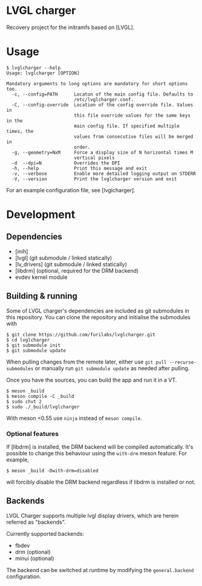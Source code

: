 LVGL charger
===============

Recovery project for the initramfs based on [LVGL].

# Usage

```
$ lvglcharger --help
Usage: lvglcharger [OPTION]

Mandatory arguments to long options are mandatory for short options too.
  -c, --config=PATH      Locaton of the main config file. Defaults to
                         /etc/lvglcharger.conf.
  -C, --config-override  Location of the config override file. Values in
                         this file override values for the same keys in the
                         main config file. If specified multiple times, the
                         values from consecutive files will be merged in
                         order.
  -g, --geometry=NxM     Force a display size of N horizontal times M
                         vertical pixels
  -d  --dpi=N            Overrides the DPI
  -h, --help             Print this message and exit
  -v, --verbose          Enable more detailed logging output on STDERR
  -V, --version          Print the lvglcharger version and exit
```

For an example configuration file, see [lvglcharger].

# Development

## Dependencies

- [inih]
- [lvgl] (git submodule / linked statically)
- [lv_drivers] (git submodule / linked statically)
- [libdrm] (optional, required for the DRM backend)
- evdev kernel module

## Building & running

Some of LVGL charger's dependencies are included as git submodules in this repository. You can clone the repository and initialise the submodules with

```
$ git clone https://github.com/furilabs/lvglcharger.git
$ cd lvglcharger
$ git submodule init
$ git submodule update
```

When pulling changes from the remote later, either use `git pull --recurse-submodules` or manually run `git submodule update` as needed after pulling.

Once you have the sources, you can build the app and run it in a VT.

```
$ meson _build
$ meson compile -C _build
$ sudo chvt 2
$ sudo ./_build/lvglcharger
```

With meson <0\.55 use `ninja` instead of `meson compile`\.

### Optional features

If [libdrm] is installed, the DRM backend will be compiled automatically. It's possible to
change this behaviour using the `with-drm` meson feature. For example,

```
$ meson _build -Dwith-drm=disabled
```

will forcibly disable the DRM backend regardless if libdrm is installed or not.

## Backends

LVGL Charger supports multiple lvgl display drivers, which are herein referred as "backends".

Currently supported backends:

- fbdev
- drm (optional)
- minui (optional)

The backend can be switched at runtime by modifying the `general.backend` configuration.
